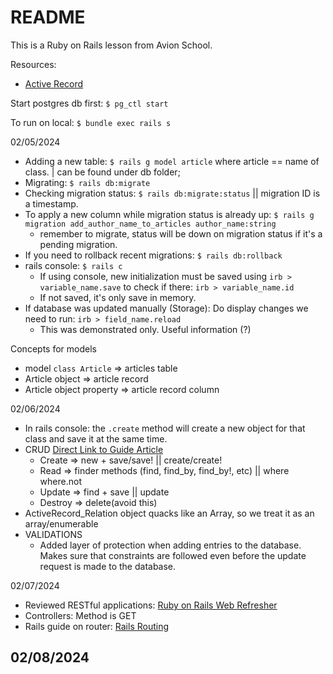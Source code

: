 # README

This is a Ruby on Rails lesson from Avion School.

Resources:
- [Active Record](https://guides.rubyonrails.org/active_record_migrations.html)
<!-- - []() -->

Start postgres db first:
`$ pg_ctl start`

To run on local:
`$ bundle exec rails s`


02/05/2024
- Adding a new table: `$ rails g model article` where article == name of class. | can be found under db folder;
- Migrating: `$ rails db:migrate`
- Checking migration status: `$ rails db:migrate:status` || migration ID is a timestamp.
- To apply a new column while migration status is already up: `$ rails g migration add_author_name_to_articles author_name:string` 
    - remember to migrate, status will be down on migration status if it's a pending migration.
- If you need to rollback recent migrations: `$ rails db:rollback`
- rails console: `$ rails c`
    - If using console, new initialization must be saved using `irb > variable_name.save` to check if there: `irb > variable_name.id`
    - If not saved, it's only save in memory.
- If database was updated manually (Storage): Do display changes we need to run: `irb > field_name.reload`
    - This was demonstrated only. Useful information (?)

Concepts for models
- model `class Article` => articles table
- Article object => article record
- Article object property => article record column

02/06/2024
- In rails console: the `.create` method will create a new object for that class and save it at the same time.
- CRUD [Direct Link to Guide Article](https://guides.rubyonrails.org/active_record_basics.html)
    - Create => new + save/save! || create/create!
    - Read => finder methods (find, find_by, find_by!, etc) || where where.not
    - Update => find + save || update
    - Destroy => delete(avoid this)
- ActiveRecord_Relation object quacks like an Array, so we treat it as an array/enumerable
- VALIDATIONS
    - Added layer of protection when adding entries to the database. Makes sure that constraints are followed even before the update request is made to the database.

02/07/2024
- Reviewed RESTful applications: [Ruby on Rails Web Refresher](https://www.theodinproject.com/lessons/ruby-on-rails-a-railsy-web-refresher)
- Controllers: Method is GET
- Rails guide on router: [Rails Routing]()

02/08/2024
- 